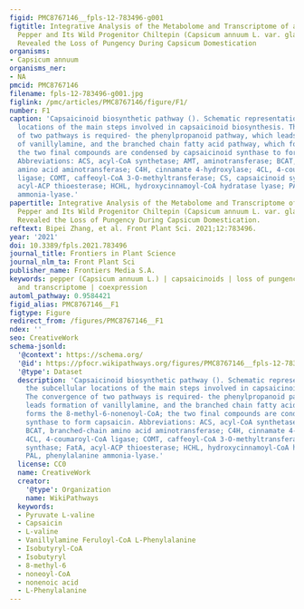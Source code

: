 ```yaml
---
figid: PMC8767146__fpls-12-783496-g001
figtitle: Integrative Analysis of the Metabolome and Transcriptome of a Cultivated
  Pepper and Its Wild Progenitor Chiltepin (Capsicum annuum L. var. glabriusculum)
  Revealed the Loss of Pungency During Capsicum Domestication
organisms:
- Capsicum annuum
organisms_ner:
- NA
pmcid: PMC8767146
filename: fpls-12-783496-g001.jpg
figlink: /pmc/articles/PMC8767146/figure/F1/
number: F1
caption: 'Capsaicinoid biosynthetic pathway (). Schematic representations of the subcellular
  locations of the main steps involved in capsaicinoid biosynthesis. The convergence
  of two pathways is required- the phenylpropanoid pathway, which leads formation
  of vanillylamine, and the branched chain fatty acid pathway, which forms the 8-methyl-6-nonenoyl-CoA;
  the two final compounds are condensed by capsaicinoid synthase to form capsaicin.
  Abbreviations: ACS, acyl-CoA synthetase; AMT, aminotransferase; BCAT, branched-chain
  amino acid aminotransferase; C4H, cinnamate 4-hydroxylase; 4CL, 4-coumaroyl-CoA
  ligase; COMT, caffeoyl-CoA 3-O-methyltransferase; CS, capsaicinoid synthase; FatA,
  acyl-ACP thioesterase; HCHL, hydroxycinnamoyl-CoA hydratase lyase; PAL, phenylalanine
  ammonia-lyase.'
papertitle: Integrative Analysis of the Metabolome and Transcriptome of a Cultivated
  Pepper and Its Wild Progenitor Chiltepin (Capsicum annuum L. var. glabriusculum)
  Revealed the Loss of Pungency During Capsicum Domestication.
reftext: Bipei Zhang, et al. Front Plant Sci. 2021;12:783496.
year: '2021'
doi: 10.3389/fpls.2021.783496
journal_title: Frontiers in Plant Science
journal_nlm_ta: Front Plant Sci
publisher_name: Frontiers Media S.A.
keywords: pepper (Capsicum annuum L.) | capsaicinoids | loss of pungency | metabolome
  and transcriptome | coexpression
automl_pathway: 0.9584421
figid_alias: PMC8767146__F1
figtype: Figure
redirect_from: /figures/PMC8767146__F1
ndex: ''
seo: CreativeWork
schema-jsonld:
  '@context': https://schema.org/
  '@id': https://pfocr.wikipathways.org/figures/PMC8767146__fpls-12-783496-g001.html
  '@type': Dataset
  description: 'Capsaicinoid biosynthetic pathway (). Schematic representations of
    the subcellular locations of the main steps involved in capsaicinoid biosynthesis.
    The convergence of two pathways is required- the phenylpropanoid pathway, which
    leads formation of vanillylamine, and the branched chain fatty acid pathway, which
    forms the 8-methyl-6-nonenoyl-CoA; the two final compounds are condensed by capsaicinoid
    synthase to form capsaicin. Abbreviations: ACS, acyl-CoA synthetase; AMT, aminotransferase;
    BCAT, branched-chain amino acid aminotransferase; C4H, cinnamate 4-hydroxylase;
    4CL, 4-coumaroyl-CoA ligase; COMT, caffeoyl-CoA 3-O-methyltransferase; CS, capsaicinoid
    synthase; FatA, acyl-ACP thioesterase; HCHL, hydroxycinnamoyl-CoA hydratase lyase;
    PAL, phenylalanine ammonia-lyase.'
  license: CC0
  name: CreativeWork
  creator:
    '@type': Organization
    name: WikiPathways
  keywords:
  - Pyruvate L-valine
  - Capsaicin
  - L-valine
  - Vanillylamine Feruloyl-CoA L-Phenylalanine
  - Isobutyryl-CoA
  - Isobutyryl
  - 8-methyl-6
  - noneoyl-CoA
  - nonenoic acid
  - L-Phenylalanine
---
```

